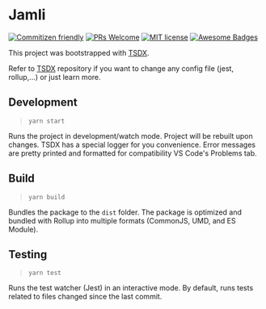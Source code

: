 # Jamli

[![Commitizen friendly](https://img.shields.io/badge/commitizen-friendly-brightgreen.svg?style=flat-square)](http://commitizen.github.io/cz-cli/)
[![PRs Welcome](https://img.shields.io/badge/PRs-welcome-brightgreen.svg?style=flat-square)](http://makeapullrequest.com)
[![MIT license](https://img.shields.io/badge/License-MIT-blue.svg?style=flat-square)](https://lbesson.mit-license.org/)
[![Awesome Badges](https://img.shields.io/badge/badges-awesome-green.svg?style=flat-square)](https://github.com/Naereen/badges)

This project was bootstrapped with [TSDX](https://github.com/jaredpalmer/tsdx).

Refer to [TSDX](https://github.com/jaredpalmer/tsdx) repository if you want to change any config file (jest, rollup,...) or just learn more.

## Development

> `yarn start`

Runs the project in development/watch mode. Project will be rebuilt upon changes. TSDX has a special logger for you convenience. Error messages are pretty printed and formatted for compatibility VS Code's Problems tab.

## Build

> `yarn build`

Bundles the package to the `dist` folder.
The package is optimized and bundled with Rollup into multiple formats (CommonJS, UMD, and ES Module).

## Testing

> `yarn test`

Runs the test watcher (Jest) in an interactive mode.
By default, runs tests related to files changed since the last commit.
